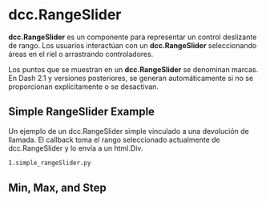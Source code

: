 # dcc.RangeSlider

**dcc.RangeSlider** es un componente para representar un control deslizante de rango. Los usuarios interactúan con un **dcc.RangeSlider** seleccionando áreas en el riel o arrastrando controladores.

Los puntos que se muestran en un **dcc.RangeSlider** se denominan marcas. En Dash 2.1 y versiones posteriores, se generan automáticamente si no se proporcionan explícitamente o se desactivan.

## Simple RangeSlider Example

Un ejemplo de un dcc.RangeSlider simple vinculado a una devolución de llamada. El callback toma el rango seleccionado actualmente de dcc.RangeSlider y lo envía a un html.Div.

```bash
1.simple_rangeSlider.py
```

## Min, Max, and Step


